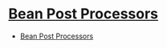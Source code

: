 # [Bean Post Processors](https://www.tutorialspoint.com/spring/spring_bean_post_processors.htm)

- [Bean Post Processors](#bean-post-processors)

